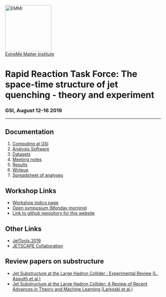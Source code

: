 <!-- [EMMI Logo](https://www.gsi.de/fileadmin/_processed_/4/d/csm_Emmi_logo_web_2aa7dc5b12.png) -->
<!--![EMMI Logo](https://avatars3.githubusercontent.com/u/9026572?s=400&u=4a9412e0949d3fd1c07251a2e1be0357ee1652e8&v=4)-->
<!-- ## [ExtreMe Matter Institute](https://www.gsi.de/work/wissenschaftliche_netzwerke/helmholtz_allianz_emmi.htm) -->
<a href="https://www.gsi.de/work/wissenschaftliche_netzwerke/helmholtz_allianz_emmi.htm">
  <img src="https://avatars3.githubusercontent.com/u/9026572?s=400&u=4a9412e0949d3fd1c07251a2e1be0357ee1652e8&v=4" alt="EMMI"   width="150" height="150"> <br> ExtreMe Matter Institute </a>

# Rapid Reaction Task Force: The space-time structure of jet quenching - theory and experiment

### GSI, August 12-16 2019

<hr>

## Documentation
1. [Computing at GSI](computing.md)
2. [Analysis Software](software.md)
3. [Datasets](datasets.md)
4. [Meeting notes](notes.md)
5. [Results](results.md)
6. [Writeup](writeup/writeup.md)
7. <a href="https://docs.google.com/spreadsheets/d/1C3I12kOfm8SOfm6bqZ9eG2pPSD8K_5OV4nKZ49LWfHA/edit#gid=0" target="_blank"> Spreadsheet of analyses </a>

## Workshop Links <a name="WorkshopLinks"></a>

- <a href="https://indico.gsi.de/event/9270/" target="_blank"> Workshop indico page </a>
- <a href="https://indico.gsi.de/event/9065/" target="_blank"> Open symposium (Monday morning) </a>
- <a href="https://github.com/EMMI-Jet-RRTF/web/" target="_blank"> Link to github repository for this website </a>

## Other Links

- <a href="https://indico.cern.ch/event/771644/overview" target="_blank"> JetTools 2019 </a>
- <a href="http://jetscape.org/" target="_blank"> JETSCAPE Collaboration </a>

## Review papers on substructure

- <a href="https://inspirehep.net/record/1663384?ln=en" target="_blank"> Jet Substructure at the Large Hadron Collider : Experimental Review (L. Asquith et al.) </a>
- <a href="https://inspirehep.net/record/1623553?ln=en" target="_blank"> Jet Substructure at the Large Hadron Collider: A Review of Recent Advances in Theory and Machine Learning (Larkoski et al.) </a>
